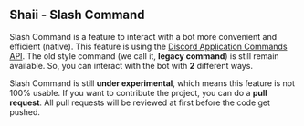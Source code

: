 Shaii - Slash Command
---

Slash Command is a feature to interact with a bot more convenient and efficient (native). This feature is using the [Discord Application Commands API](https://discord.com/developers/docs/interactions/application-commands).
The old style command (we call it, **legacy command**) is still remain available. So, you can interact with the bot with **2** different ways.

Slash Command is still **under experimental**, which means this feature is not 100% usable. If you want to contribute the project, you can do a **pull request**. All pull requests will be reviewed at first before the code get pushed.
